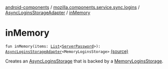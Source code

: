 [android-components](../../index.md) / [mozilla.components.service.sync.logins](../index.md) / [AsyncLoginsStorageAdapter](index.md) / [inMemory](./in-memory.md)

# inMemory

`fun inMemory(items: `[`List`](https://kotlinlang.org/api/latest/jvm/stdlib/kotlin.collections/-list/index.html)`<`[`ServerPassword`](../-server-password.md)`>): `[`AsyncLoginsStorageAdapter`](index.md)`<MemoryLoginsStorage>` [(source)](https://github.com/mozilla-mobile/android-components/blob/master/components/service/sync-logins/src/main/java/mozilla/components/service/sync/logins/AsyncLoginsStorage.kt#L393)

Creates an [AsyncLoginsStorage](../-async-logins-storage/index.md) that is backed by a [MemoryLoginsStorage](#).


